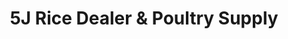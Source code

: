 ---
title: "5J Rice Dealer & Poultry Supply"
url: /caloocan/5j-rice-dealer-und-poultry-supply/
shop: Allgemein
---